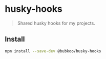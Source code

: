 # husky-hooks

> Shared husky hooks for my projects.

## Install

```sh
npm install --save-dev @bubkoo/husky-hooks
```
